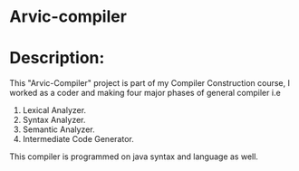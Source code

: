 # Arvic-compiler

# Description:
This "Arvic-Compiler" project is part of my Compiler Construction course, I worked as a coder and making four major phases of general compiler i.e

1) Lexical Analyzer.
2) Syntax Analyzer.
3) Semantic Analyzer.
4) Intermediate Code Generator.


This compiler is programmed on java syntax and language as well.
